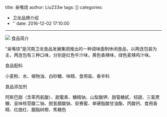 title: 亲嘴烧
author: Liu233w
tags: []
categories:
  - 卫龙品牌介绍
  - ''
date: 2016-12-02 17:10:00
---
<image src="/img/1.jpg">
<!--more-->
食品简介 

“亲嘴烧”是河南卫龙食品发展集团推出的一种调味面制休闲食品，以两连包装为主，两连包有三种口味，分别是红色牛汁味，黄色香辣味，绿色麦辣鸡汁味。


食品配料

小麦粉、水、植物油、白砂糖、味精、食用盐、香辛料


食品添加剂

阿斯巴甜（含苯丙氨酸）、甜蜜素、糖精钠、山梨酸钾、甜菊糖甙、纽甜、三氯蔗糖、呈味核苷酸二钠、脱氢醋酸钠、安赛蜜、单硬脂酸甘油酯、丙酸钙、食用香精、红曲红、胭脂树橙、焦糖色